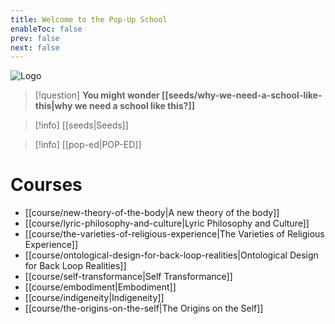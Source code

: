 ```yaml
---
title: Welcome to the Pop-Up School
enableToc: false
prev: false
next: false
---
```


<img src="/static/logo.png" alt="Logo" />

> [!question]
> **You might wonder [[seeds/why-we-need-a-school-like-this|why we need a school like this?]]**

> [!info] [[seeds|Seeds]]

> [!info] [[pop-ed|POP-ED]]

# Courses

- [[course/new-theory-of-the-body|A new theory of the body]]
- [[course/lyric-philosophy-and-culture|Lyric Philosophy and Culture]]
- [[course/the-varieties-of-religious-experience|The Varieties of Religious Experience]]
- [[course/ontological-design-for-back-loop-realities|Ontological Design for Back Loop Realities]]
- [[course/self-transformance|Self Transformance]]
- [[course/embodiment|Embodiment]]
- [[course/indigeneity|Indigeneity]]
- [[course/the-origins-on-the-self|The Origins on the Self]]




